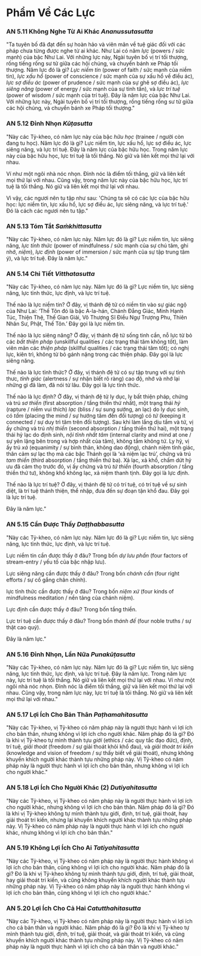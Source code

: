 # Phẩm Về Các Lực

### AN 5.11 Không Nghe Từ Ai Khác *Ananussutasutta*

"Ta tuyên bố đã đạt đến sự hoàn hảo và viên mãn về tuệ giác đối với các pháp chưa từng được nghe từ ai khác. Như Lai có năm *lực* (powers / sức mạnh) của bậc Như Lai. Với những lực này, Ngài tuyên bố vị trí tối thượng, rống tiếng rống sư tử giữa các hội chúng, và chuyển bánh xe Pháp tối thượng. Năm lực đó là gì? *Lực niềm tin* (power of faith / sức mạnh của niềm tin), *lực xấu hổ* (power of conscience / sức mạnh của sự xấu hổ về điều ác), *lực sợ điều ác* (power of prudence / sức mạnh của sự ghê sợ điều ác), *lực siêng năng* (power of energy / sức mạnh của sự tinh tấn), và *lực trí tuệ* (power of wisdom / sức mạnh của trí tuệ). Đây là năm lực của bậc Như Lai. Với những lực này, Ngài tuyên bố vị trí tối thượng, rống tiếng rống sư tử giữa các hội chúng, và chuyển bánh xe Pháp tối thượng."

<!--pg-->
### AN 5.12 Đỉnh Nhọn *Kūṭasutta*

"Này các Tỷ-kheo, có năm lực này của bậc *hữu học* (trainee / người còn đang tu học). Năm lực đó là gì? Lực niềm tin, lực xấu hổ, lực sợ điều ác, lực siêng năng, và lực trí tuệ. Đây là năm lực của bậc hữu học. Trong năm lực này của bậc hữu học, lực trí tuệ là tối thắng. Nó giữ và liên kết mọi thứ lại với nhau.

Ví như một ngôi nhà nóc nhọn. Đỉnh nóc là điểm tối thắng, giữ và liên kết mọi thứ lại với nhau. Cũng vậy, trong năm lực này của bậc hữu học, lực trí tuệ là tối thắng. Nó giữ và liên kết mọi thứ lại với nhau.

Vì vậy, các ngươi nên tu tập như sau: 'Chúng ta sẽ có các lực của bậc hữu học: lực niềm tin, lực xấu hổ, lực sợ điều ác, lực siêng năng, và lực trí tuệ.' Đó là cách các ngươi nên tu tập."

<!--pg-->
### AN 5.13 Tóm Tắt *Saṁkhittasutta*

"Này các Tỷ-kheo, có năm lực này. Năm lực đó là gì? Lực niềm tin, lực siêng năng, *lực tỉnh thức* (power of mindfulness / sức mạnh của sự chú tâm, ghi nhớ, *niệm*), *lực định* (power of immersion / sức mạnh của sự tập trung tâm ý), và lực trí tuệ. Đây là năm lực."

<!--pg-->
### AN 5.14 Chi Tiết *Vitthatasutta*

"Này các Tỷ-kheo, có năm lực này. Năm lực đó là gì? Lực niềm tin, lực siêng năng, lực tỉnh thức, lực định, và lực trí tuệ.

Thế nào là lực niềm tin? Ở đây, vị thánh đệ tử có niềm tin vào sự giác ngộ của Như Lai: ‘Thế Tôn đó là bậc A-la-hán, Chánh Đẳng Giác, Minh Hạnh Túc, Thiện Thệ, Thế Gian Giải, Vô Thượng Sĩ Điều Ngự Trượng Phu, Thiên Nhân Sư, Phật, Thế Tôn.’ Đây gọi là lực niềm tin.

Thế nào là lực siêng năng? Ở đây, vị thánh đệ tử sống tinh cần, nỗ lực từ bỏ các *bất thiện pháp* (unskillful qualities / các trạng thái tâm không tốt), làm viên mãn các *thiện pháp* (skillful qualities / các trạng thái tâm tốt); có nghị lực, kiên trì, không từ bỏ gánh nặng trong các thiện pháp. Đây gọi là lực siêng năng.

Thế nào là lực tỉnh thức? Ở đây, vị thánh đệ tử có sự tập trung với sự tỉnh thưc, *tỉnh giác* (alertness / sự nhận biết rõ ràng) cao độ, nhớ và nhớ lại những gì đã làm, đã nói từ lâu. Đây gọi là lực tỉnh thức.

Thế nào là lực định? Ở đây, vị thánh đệ tử ly dục, ly bất thiện pháp, chứng và trú *sơ thiền* (first absorption / tầng thiền thứ nhất), một trạng thái *hỷ* (rapture / niềm vui thích) *lạc* (bliss / sự sung sướng, an lạc) do ly dục sinh, có *tầm* (placing the mind / sự hướng tâm đến đối tượng) có *tứ* (keeping it connected / sự duy trì tâm trên đối tượng). Sau khi làm lắng dịu tầm và tứ, vị ấy chứng và trú *nhị thiền* (second absorption / tầng thiền thứ hai), một trạng thái hỷ lạc do định sinh, *nội tĩnh nhất tâm* (internal clarity and mind at one / sự yên lặng bên trong và hợp nhất của tâm), không tầm không tứ. Ly hỷ, vị ấy trú *xả* (equanimity / sự bình thản, không dao động), chánh niệm tỉnh giác, thân cảm sự lạc thọ mà các bậc Thánh gọi là ‘xả niệm lạc trú’, chứng và trú *tam thiền* (third absorption / tầng thiền thứ ba). Xả lạc, xả khổ, chấm dứt hỷ ưu đã cảm thọ trước đó, vị ấy chứng và trú *tứ thiền* (fourth absorption / tầng thiền thứ tư), không khổ không lạc, xả niệm thanh tịnh. Đây gọi là lực định.

Thế nào là lực trí tuệ? Ở đây, vị thánh đệ tử có trí tuệ, có trí tuệ về sự sinh diệt, là trí tuệ thánh thiện, thể nhập, đưa đến sự đoạn tận khổ đau. Đây gọi là lực trí tuệ.

Đây là năm lực."

<!--pg-->
### AN 5.15 Cần Được Thấy *Daṭṭhabbasutta*

"Này các Tỷ-kheo, có năm lực này. Năm lực đó là gì? Lực niềm tin, lực siêng năng, lực tỉnh thức, lực định, và lực trí tuệ.

Lực niềm tin cần được thấy ở đâu? Trong bốn *dự lưu phần* (four factors of stream-entry / yếu tố của bậc nhập lưu).

Lực siêng năng cần được thấy ở đâu? Trong bốn *chánh cần* (four right efforts / sự cố gắng chân chính).

lực tỉnh thức cần được thấy ở đâu? Trong bốn *niệm xứ* (four kinds of mindfulness meditation / nền tảng của chánh niệm).

Lực định cần được thấy ở đâu? Trong bốn tầng thiền.

Lực trí tuệ cần được thấy ở đâu? Trong bốn *thánh đế* (four noble truths / sự thật cao quý).

Đây là năm lực."

<!--pg-->
### AN 5.16 Đỉnh Nhọn, Lần Nữa *Punakūṭasutta*

"Này các Tỷ-kheo, có năm lực này. Năm lực đó là gì? Lực niềm tin, lực siêng năng, lực tỉnh thức, lực định, và lực trí tuệ. Đây là năm lực. Trong năm lực này, lực trí tuệ là tối thắng. Nó giữ và liên kết mọi thứ lại với nhau. Ví như một ngôi nhà nóc nhọn. Đỉnh nóc là điểm tối thắng, giữ và liên kết mọi thứ lại với nhau. Cũng vậy, trong năm lực này, lực trí tuệ là tối thắng. Nó giữ và liên kết mọi thứ lại với nhau."

<!--pg-->
### AN 5.17 Lợi Ích Cho Bản Thân *Paṭhamahitasutta*

"Này các Tỷ-kheo, vị Tỷ-kheo có năm pháp này là người thực hành vì lợi ích cho bản thân, nhưng không vì lợi ích cho người khác. Năm pháp đó là gì? Đó là khi vị Tỷ-kheo tự mình thành tựu *giới* (ethics / các quy tắc đạo đức), định, trí tuệ, *giải thoát* (freedom / sự giải thoát khỏi khổ đau), và *giải thoát tri kiến* (knowledge and vision of freedom / sự thấy biết về giải thoát), nhưng không khuyến khích người khác thành tựu những pháp này. Vị Tỷ-kheo có năm pháp này là người thực hành vì lợi ích cho bản thân, nhưng không vì lợi ích cho người khác."

<!--pg-->
### AN 5.18 Lợi Ích Cho Người Khác (2) *Dutiyahitasutta*

"Này các Tỷ-kheo, vị Tỷ-kheo có năm pháp này là người thực hành vì lợi ích cho người khác, nhưng không vì lợi ích cho bản thân. Năm pháp đó là gì? Đó là khi vị Tỷ-kheo không tự mình thành tựu giới, định, trí tuệ, giải thoát, hay giải thoát tri kiến, nhưng lại khuyến khích người khác thành tựu những pháp này. Vị Tỷ-kheo có năm pháp này là người thực hành vì lợi ích cho người khác, nhưng không vì lợi ích cho bản thân."

<!--pg-->
### AN 5.19 Không Lợi Ích Cho Ai *Tatiyahitasutta*

"Này các Tỷ-kheo, vị Tỷ-kheo có năm pháp này là người thực hành không vì lợi ích cho bản thân, cũng không vì lợi ích cho người khác. Năm pháp đó là gì? Đó là khi vị Tỷ-kheo không tự mình thành tựu giới, định, trí tuệ, giải thoát, hay giải thoát tri kiến, và cũng không khuyến khích người khác thành tựu những pháp này. Vị Tỷ-kheo có năm pháp này là người thực hành không vì lợi ích cho bản thân, cũng không vì lợi ích cho người khác."

<!--pg-->
### AN 5.20 Lợi Ích Cho Cả Hai *Catutthahitasutta*

"Này các Tỷ-kheo, vị Tỷ-kheo có năm pháp này là người thực hành vì lợi ích cho cả bản thân và người khác. Năm pháp đó là gì? Đó là khi vị Tỷ-kheo tự mình thành tựu giới, định, trí tuệ, giải thoát, và giải thoát tri kiến, và cũng khuyến khích người khác thành tựu những pháp này. Vị Tỷ-kheo có năm pháp này là người thực hành vì lợi ích cho cả bản thân và người khác."